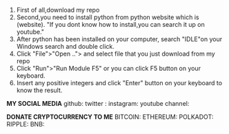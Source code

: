 1.  First of all,download my repo
2.  Second,you need to install python from python website which is (website).
        "If you dont know how to install,you can search it up on youtube."
3.  After python has been installed on your computer,
    search "IDLE"on your Windows search and double click.
4.  Click "File">"Open .."> and select file that you just download from my repo
5.  Click "Run">"Run Module F5" or you can click F5 button on your keyboard.
6.  Insert any positive integers and click "Enter" button on your keyboard to know the result.


********MY SOCIAL MEDIA********
github:
twitter :
instagram:
youtube channel:

********DONATE CRYPTOCURRENCY TO ME********
BITCOIN:
ETHEREUM:
POLKADOT:
RIPPLE:
BNB: